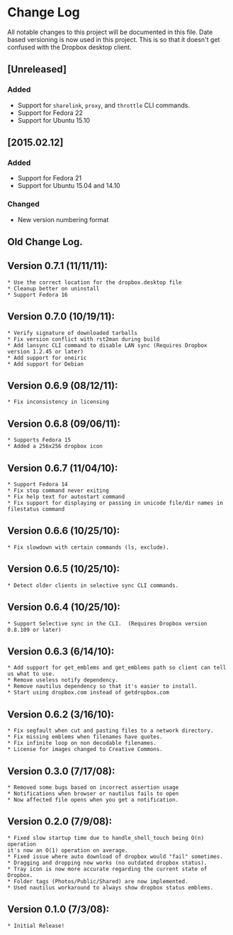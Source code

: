 # Change Log
All notable changes to this project will be documented in this file.
Date based versioning is now used in this project.  This is so that it doesn't get confused with the Dropbox desktop client.

## [Unreleased]
### Added
- Support for `sharelink`, `proxy`, and `throttle` CLI commands.
- Support for Fedora 22
- Support for Ubuntu 15.10

## [2015.02.12]
### Added
- Support for Fedora 21
- Support for Ubuntu 15.04 and 14.10

### Changed
- New version numbering format

## Old Change Log.

Version 0.7.1 (11/11/11):
------------------------
	* Use the correct location for the dropbox.desktop file
	* Cleanup better on uninstall
	* Support Fedora 16

Version 0.7.0 (10/19/11):
------------------------
	* Verify signature of downloaded tarballs
	* Fix version conflict with rst2man during build
	* Add lansync CLI command to disable LAN sync (Requires Dropbox version 1.2.45 or later)
	* Add support for oneiric
	* Add support for Debian

Version 0.6.9 (08/12/11):
------------------------
	* Fix inconsistency in licensing

Version 0.6.8 (09/06/11):
------------------------
	* Supports Fedora 15
	* Added a 256x256 dropbox icon

Version 0.6.7 (11/04/10):
------------------------
	* Support Fedora 14
	* Fix stop command never exiting
	* Fix help text for autostart command
	* Fix support for displaying or passing in unicode file/dir names in filestatus command

Version 0.6.6 (10/25/10):
------------------------
	* Fix slowdown with certain commands (ls, exclude).

Version 0.6.5 (10/25/10):
------------------------
	* Detect older clients in selective sync CLI commands.

Version 0.6.4 (10/25/10):
------------------------
	* Support Selective sync in the CLI.  (Requires Dropbox version 0.8.109 or later)

Version 0.6.3 (6/14/10):
-----------------------
	* Add support for get_emblems and get_emblems path so client can tell us what to use.
	* Remove useless notify dependency.
	* Remove nautilus dependency so that it's easier to install.
	* Start using dropbox.com instead of getdropbox.com

Version 0.6.2 (3/16/10):
-----------------------
	* Fix segfault when cut and pasting files to a network directory.
	* Fix missing emblems when filenames have quotes.
	* Fix infinite loop on non decodable filenames.
	* License for images changed to Creative Commons.

Version 0.3.0 (7/17/08):
-----------------------
	* Removed some bugs based on incorrect assertion usage
	* Notifications when browser or nautilus fails to open
	* Now affected file opens when you get a notification.

Version 0.2.0 (7/9/08):
-----------------------
	* Fixed slow startup time due to handle_shell_touch being O(n) operation
	it's now an O(1) operation on average.
	* Fixed issue where auto download of dropbox would "fail" sometimes.
	* Dragging and dropping now works (no outdated dropbox status).
	* Tray icon is now more accurate regarding the current state of Dropbox.
	* Folder tags (Photos/Public/Shared) are now implemented.
	* Used nautilus workaround to always show dropbox status emblems.

Version 0.1.0 (7/3/08):
-----------------------
	* Initial Release!

